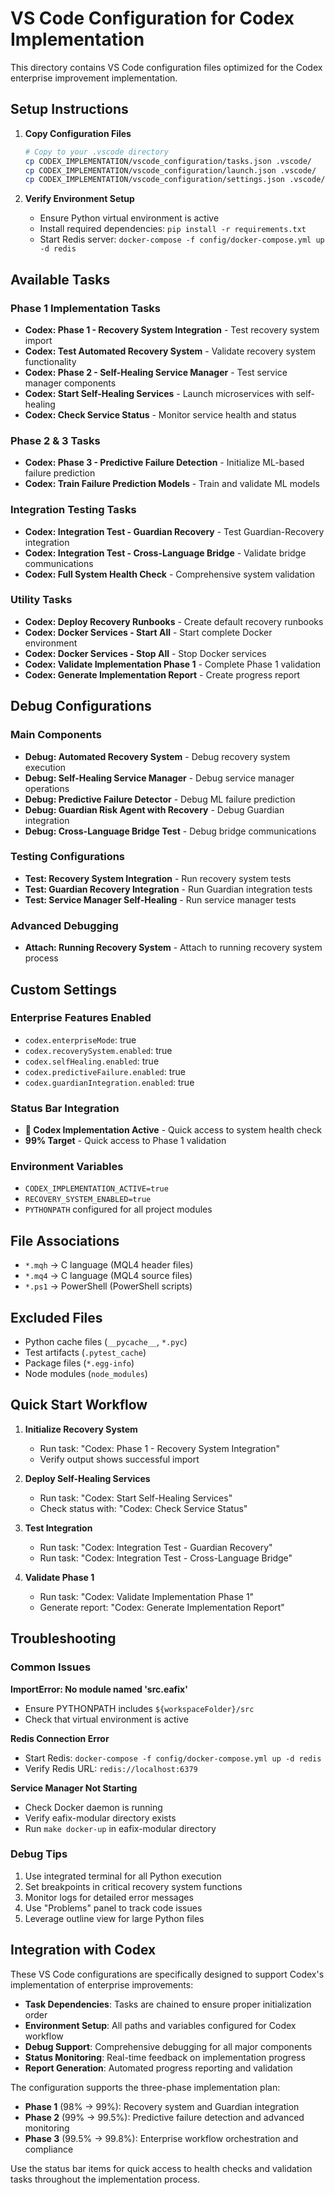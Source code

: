 # VS Code Configuration for Codex Implementation

This directory contains VS Code configuration files optimized for the Codex enterprise improvement implementation.

## Setup Instructions

1. **Copy Configuration Files**
   ```bash
   # Copy to your .vscode directory
   cp CODEX_IMPLEMENTATION/vscode_configuration/tasks.json .vscode/
   cp CODEX_IMPLEMENTATION/vscode_configuration/launch.json .vscode/
   cp CODEX_IMPLEMENTATION/vscode_configuration/settings.json .vscode/
   ```

2. **Verify Environment Setup**
   - Ensure Python virtual environment is active
   - Install required dependencies: `pip install -r requirements.txt`
   - Start Redis server: `docker-compose -f config/docker-compose.yml up -d redis`

## Available Tasks

### Phase 1 Implementation Tasks
- **Codex: Phase 1 - Recovery System Integration** - Test recovery system import
- **Codex: Test Automated Recovery System** - Validate recovery system functionality
- **Codex: Phase 2 - Self-Healing Service Manager** - Test service manager components
- **Codex: Start Self-Healing Services** - Launch microservices with self-healing
- **Codex: Check Service Status** - Monitor service health and status

### Phase 2 & 3 Tasks
- **Codex: Phase 3 - Predictive Failure Detection** - Initialize ML-based failure prediction
- **Codex: Train Failure Prediction Models** - Train and validate ML models

### Integration Testing Tasks
- **Codex: Integration Test - Guardian Recovery** - Test Guardian-Recovery integration
- **Codex: Integration Test - Cross-Language Bridge** - Validate bridge communications
- **Codex: Full System Health Check** - Comprehensive system validation

### Utility Tasks
- **Codex: Deploy Recovery Runbooks** - Create default recovery runbooks
- **Codex: Docker Services - Start All** - Start complete Docker environment
- **Codex: Docker Services - Stop All** - Stop Docker services
- **Codex: Validate Implementation Phase 1** - Complete Phase 1 validation
- **Codex: Generate Implementation Report** - Create progress report

## Debug Configurations

### Main Components
- **Debug: Automated Recovery System** - Debug recovery system execution
- **Debug: Self-Healing Service Manager** - Debug service manager operations
- **Debug: Predictive Failure Detector** - Debug ML failure prediction
- **Debug: Guardian Risk Agent with Recovery** - Debug Guardian integration
- **Debug: Cross-Language Bridge Test** - Debug bridge communications

### Testing Configurations
- **Test: Recovery System Integration** - Run recovery system tests
- **Test: Guardian Recovery Integration** - Run Guardian integration tests
- **Test: Service Manager Self-Healing** - Run service manager tests

### Advanced Debugging
- **Attach: Running Recovery System** - Attach to running recovery system process

## Custom Settings

### Enterprise Features Enabled
- `codex.enterpriseMode`: true
- `codex.recoverySystem.enabled`: true
- `codex.selfHealing.enabled`: true
- `codex.predictiveFailure.enabled`: true
- `codex.guardianIntegration.enabled`: true

### Status Bar Integration
- **🚀 Codex Implementation Active** - Quick access to system health check
- **99% Target** - Quick access to Phase 1 validation

### Environment Variables
- `CODEX_IMPLEMENTATION_ACTIVE=true`
- `RECOVERY_SYSTEM_ENABLED=true`
- `PYTHONPATH` configured for all project modules

## File Associations

- `*.mqh` → C language (MQL4 header files)
- `*.mq4` → C language (MQL4 source files)  
- `*.ps1` → PowerShell (PowerShell scripts)

## Excluded Files

- Python cache files (`__pycache__`, `*.pyc`)
- Test artifacts (`.pytest_cache`)
- Package files (`*.egg-info`)
- Node modules (`node_modules`)

## Quick Start Workflow

1. **Initialize Recovery System**
   - Run task: "Codex: Phase 1 - Recovery System Integration"
   - Verify output shows successful import

2. **Deploy Self-Healing Services**
   - Run task: "Codex: Start Self-Healing Services" 
   - Check status with: "Codex: Check Service Status"

3. **Test Integration**
   - Run task: "Codex: Integration Test - Guardian Recovery"
   - Run task: "Codex: Integration Test - Cross-Language Bridge"

4. **Validate Phase 1**
   - Run task: "Codex: Validate Implementation Phase 1"
   - Generate report: "Codex: Generate Implementation Report"

## Troubleshooting

### Common Issues

**ImportError: No module named 'src.eafix'**
- Ensure PYTHONPATH includes `${workspaceFolder}/src`
- Check that virtual environment is active

**Redis Connection Error**
- Start Redis: `docker-compose -f config/docker-compose.yml up -d redis`
- Verify Redis URL: `redis://localhost:6379`

**Service Manager Not Starting**
- Check Docker daemon is running
- Verify eafix-modular directory exists
- Run `make docker-up` in eafix-modular directory

### Debug Tips

1. Use integrated terminal for all Python execution
2. Set breakpoints in critical recovery system functions
3. Monitor logs for detailed error messages
4. Use "Problems" panel to track code issues
5. Leverage outline view for large Python files

## Integration with Codex

These VS Code configurations are specifically designed to support Codex's implementation of enterprise improvements:

- **Task Dependencies**: Tasks are chained to ensure proper initialization order
- **Environment Setup**: All paths and variables configured for Codex workflow
- **Debug Support**: Comprehensive debugging for all major components
- **Status Monitoring**: Real-time feedback on implementation progress
- **Report Generation**: Automated progress reporting and validation

The configuration supports the three-phase implementation plan:
- **Phase 1** (98% → 99%): Recovery system and Guardian integration
- **Phase 2** (99% → 99.5%): Predictive failure detection and advanced monitoring  
- **Phase 3** (99.5% → 99.8%): Enterprise workflow orchestration and compliance

Use the status bar items for quick access to health checks and validation tasks throughout the implementation process.